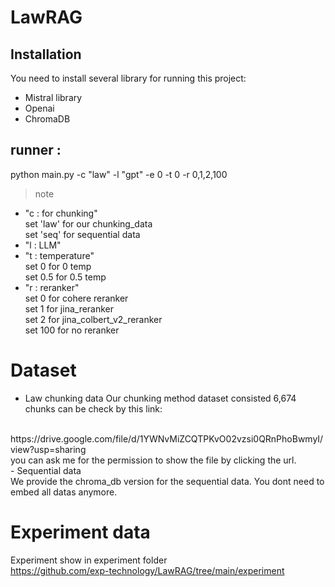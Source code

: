 # LawRAG 

## Installation
You need to install several library for running this project:<br>
- Mistral library
- Openai
- ChromaDB
## runner : 
python main.py -c "law" -l "gpt" -e 0 -t 0 -r 0,1,2,100
> note
- "c : for chunking"<br>
set 'law' for our chunking_data<br>
set 'seq' for sequential data
- "l : LLM"
- "t : temperature" <br> set 0 for 0 temp <br>
set 0.5 for 0.5 temp
- "r : reranker"<br>
set 0 for cohere reranker <br>
set 1 for jina_reranker<br>
set 2 for jina_colbert_v2_reranker<br>
set 100 for no reranker



# Dataset
- Law chunking data
Our chunking method dataset consisted 6,674 chunks can be check by this link:
<br>
https://drive.google.com/file/d/1YWNvMiZCQTPKvO02vzsi0QRnPhoBwmyI/view?usp=sharing
<br>
you can ask me for the permission to show the file by clicking the url.<br>
- Sequential data<br>
We provide the chroma_db version for the sequential data. You dont need to embed all datas anymore. 

# Experiment data
Experiment show in experiment folder<br>
https://github.com/exp-technology/LawRAG/tree/main/experiment

